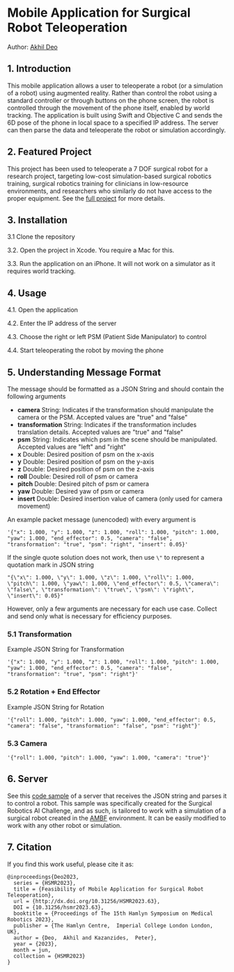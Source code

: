 # Mobile Application for Surgical Robot Teleoperation

Author: [Akhil Deo](https://www.github.com/akhildeo)

## 1. Introduction

This mobile application allows a user to teleoperate a robot (or a simulation of a robot) using augmented reality. Rather than control the robot using a standard controller or through buttons on the phone screen, the robot is controlled through the movement of the phone itself, enabled by world tracking. The application is built using Swift and Objective C and sends the 6D pose of the phone in local space to a specified IP address. The server can then parse the data and teleoperate the robot or simulation accordingly.

## 2. Featured Project

This project has been used to teleoperate a 7 DOF surgical robot for a research project, targeting low-cost simulation-based surgical robotics training, surgical robotics training for clinicians in low-resource environments, and researchers who similarly do not have access to the proper equipment. See the [full project](https://doi.org/10.31256/HSMR2023.63) for more details.

## 3. Installation

3.1 Clone the repository

3.2. Open the project in Xcode. You require a Mac for this.

3.3. Run the application on an iPhone. It will not work on a simulator as it requires world tracking.

## 4. Usage

4.1. Open the application

4.2. Enter the IP address of the server

4.3. Choose the right or left PSM (Patient Side Manipulator) to control

4.4. Start teleoperating the robot by moving the phone

## 5. Understanding Message Format

The message should be formatted as a JSON String and should contain the following arguments

- **camera** String: Indicates if the transformation should manipulate the camera or the PSM. Accepted values are "true" and "false"
- **transformation** String: Indicates if the transformation includes translation details. Accepted values are "true" and "false"
- **psm** String: Indicates which psm in the scene should be manipulated. Accepted values are "left" and "right"
- **x** Double: Desired position of psm on the x-axis
- **y** Double: Desired position of psm on the y-axis
- **z** Double: Desired position of psm on the z-axis
- **roll** Double: Desired roll of psm or camera
- **pitch** Double: Desired pitch of psm or camera
- **yaw** Double: Desired yaw of psm or camera
- **insert** Double: Desired insertion value of camera (only used for camera movement)

An example packet message (unencoded) with every argument is

```
'{"x": 1.000, "y": 1.000, "z": 1.000, "roll": 1.000, "pitch": 1.000, "yaw": 1.000, "end_effector": 0.5, "camera": "false", "transformation": "true", "psm": "right", "insert": 0.05}'
```

If the single quote solution does not work, then use `\"` to represent a quotation mark in JSON string

```
"{\"x\": 1.000, \"y\": 1.000, \"z\": 1.000, \"roll\": 1.000, \"pitch\": 1.000, \"yaw\": 1.000, \"end_effector\": 0.5, \"camera\": \"false\", \"transformation\": \"true\", \"psm\": \"right\", \"insert\": 0.05}"
```

However, only a few arguments are necessary for each use case. Collect and send only what is necessary for efficiency purposes.

### 5.1 Transformation

Example JSON String for Transformation

```
'{"x": 1.000, "y": 1.000, "z": 1.000, "roll": 1.000, "pitch": 1.000, "yaw": 1.000, "end_effector": 0.5, "camera": "false", "transformation": "true", "psm": "right"}'
```

### 5.2 Rotation + End Effector

Example JSON String for Rotation

```
'{"roll": 1.000, "pitch": 1.000, "yaw": 1.000, "end_effector": 0.5, "camera": "false", "transformation": "false", "psm": "right"}'
```

### 5.3 Camera

```
'{"roll": 1.000, "pitch": 1.000, "yaw": 1.000, "camera": "true"}'
```

## 6. Server

See this [code sample](https://github.com/surgical-robotics-ai/surgical_robotics_challenge/tree/master/scripts/surgical_robotics_challenge/examples/socket_based_control) of a server that receives the JSON string and parses it to control a robot. This sample was specifically created for the Surgical Robotics AI Challenge, and as such, is tailored to work with a simulation of a surgical robot created in the [AMBF](https://github.com/WPI-AIM/ambf) environment. It can be easily modified to work with any other robot or simulation.

## 7. Citation

If you find this work useful, please cite it as:

```
@inproceedings{Deo2023,
  series = {HSMR2023},
  title = {Feasibility of Mobile Application for Surgical Robot Teleoperation},
  url = {http://dx.doi.org/10.31256/HSMR2023.63},
  DOI = {10.31256/hsmr2023.63},
  booktitle = {Proceedings of The 15th Hamlyn Symposium on Medical Robotics 2023},
  publisher = {The Hamlyn Centre,  Imperial College London London,  UK},
  author = {Deo,  Akhil and Kazanzides,  Peter},
  year = {2023},
  month = jun,
  collection = {HSMR2023}
}
```
